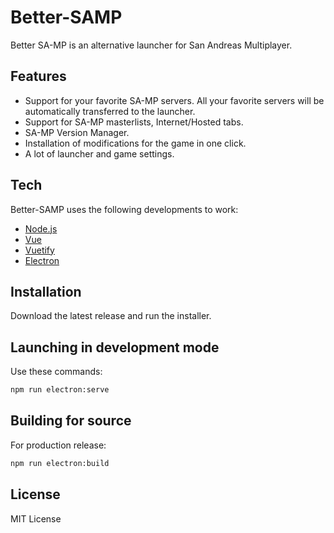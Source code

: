 # Better-SAMP

Better SA-MP is an alternative launcher for San Andreas Multiplayer.

## Features

- Support for your favorite SA-MP servers. All your favorite servers will be automatically transferred to the launcher.
- Support for SA-MP masterlists, Internet/Hosted tabs.
- SA-MP Version Manager.
- Installation of modifications for the game in one click.
- A lot of launcher and game settings.


## Tech

Better-SAMP uses the following developments to work:

- [Node.js](https://nodejs.org/en/)
- [Vue](https://github.com/vuejs/vue)
- [Vuetify](https://github.com/vuetifyjs/vuetify)
- [Electron](https://www.electronjs.org/)

## Installation

Download the latest release and run the installer.
## Launching in development mode
Use these commands:

```sh
npm run electron:serve
```
## Building for source

For production release:

```sh
npm run electron:build
```
## License

MIT License
